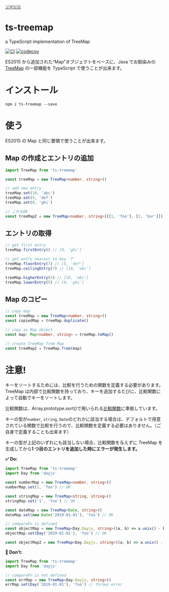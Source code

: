[🇯🇵](https://github.com/yuyasvx/ts-treemap/blob/master/README.md)[🇺🇸](https://github.com/yuyasvx/ts-treemap/blob/master/README-en.md)

# ts-treemap

a TypeScript implementation of TreeMap

[![CI](https://circleci.com/gh/yuyasvx/ts-treemap/tree/master.svg?style=shield&circle-token=f7dfd3305577f40429c6b2046bc658cbc3614997)](https://circleci.com/gh/yuyasvx/ts-treemap)
[![codecov](https://codecov.io/gh/yuyasvx/ts-treemap/branch/master/graph/badge.svg)](https://codecov.io/gh/yuyasvx/ts-treemap)

ES2015 から追加された“Map”オブジェクトをベースに、Java でお馴染みの [TreeMap](https://docs.oracle.com/javase/jp/8/docs/api/java/util/TreeMap.html) の一部機能を TypeScript で使うことが出来ます。

# インストール

```
npm i ts-treemap --save
```

# 使う

ES2015 の Map と同じ要領で使うことが出来ます。

## Map の作成とエントリの追加

```typescript
import TreeMap from 'ts-treemap'

const treeMap = new TreeMap<number, string>()

// add new entry
treeMap.set(10, 'abc')
treeMap.set(5, 'def')
treeMap.set(0, 'ghi')

// これもOK
const treeMap2 = new TreeMap<number, string>([[1, 'foo'], [2, 'bar']])
```

## エントリの取得

```typescript
// get first entry
treeMap.firstEntry() // [0, 'ghi']

// get entry nearest to key '7'
treeMap.floorEntry(7) // [5, 'def']
treeMap.ceilingEntry(7) // [10, 'abc']

treeMap.higherEntry(5) // [10, 'abc']
treeMap.lowerEntry(5) // [0, 'ghi']
```

## Map のコピー

```typescript
// copy map
const treeMap = new TreeMap<number, string>()
const copiedMap = treeMap.duplicate()

// copy as Map object
const map: Map<number, string> = treeMap.toMap()

// create TreeMap from Map
const treeMap2 = TreeMap.from(map)
```

# 注意!

キーをソートするためには、比較を行うための関数を定義する必要があります。TreeMap は内部で比較関数を持っており、キーを追加するたびに、比較関数によって自動でキーをソートします。

比較関数は、Array.prototype.sort()で用いられる[比較関数](https://developer.mozilla.org/ja/docs/Web/JavaScript/Reference/Global_Objects/Array/sort#説明)に準拠しています。

キーの型が`number`, `string`, `Date`のどれかに該当する場合は、デフォルトで用意されている関数で比較を行うので、比較関数を定義する必要はありません。（ご自身で定義することも出来ます）

キーの型が上記のいずれにも該当しない場合、比較関数を与えずに TreeMap を生成してから**1 つ目のエントリを追加した時にエラーが発生します。**

**✅ Do:**

```typescript
import TreeMap from 'ts-treemap'
import Day from 'dayjs'

const numberMap = new TreeMap<number, string>()
numberMap.set(1, 'foo') // OK

const stringMap = new TreeMap<string, string>()
stringMap.set('1', 'foo') // OK

const dateMap = new TreeMap<Date, string>()
dateMap.set(new Date('2019-01-01'), 'foo') // OK

// compareFn is defined
const objectMap = new TreeMap<Day.Dayjs, string>((a, b) => a.unix() - b.unix())
objectMap.set(Day('2019-01-01'), 'foo') // OK

const objectMap2 = new TreeMap<Day.Dayjs, string>((a, b) => a.unix() - b.unix(), [[Day('2019-01-01'), 'foo']])
```

**🛑 Don’t:**

```typescript
import TreeMap from 'ts-treemap'
import Day from 'dayjs'

// compareFn is not defined
const errMap = new TreeMap<Day.Dayjs, string>()
errMap.set(Day('2019-01-01'), 'foo') // throws error
```
